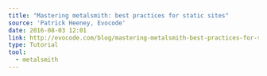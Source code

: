 ```yaml
---
title: "Mastering metalsmith: best practices for static sites"
source: 'Patrick Heeney, Evocode'
date: 2016-08-03 12:01
link: http://evocode.com/blog/mastering-metalsmith-best-practices-for-static-sites/
type: Tutorial
tool:
  - metalsmith
---
```








